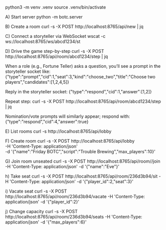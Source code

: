 python3 -m venv .venv
source .venv/bin/activate

A) Start server
python -m botc.server

B) Create a room
curl -s -X POST http://localhost:8765/api/new | jq

C) Connect a storyteller via WebSocket
wscat -c ws://localhost:8765/ws/abcd1234/st

D) Drive the game step-by-step
curl -s -X POST http://localhost:8765/api/room/abcd1234/step | jq

When a role (e.g., Fortune Teller) asks a question, you’ll see a prompt in the storyteller socket like:
{"type":"prompt","cid":1,"seat":3,"kind":"choose_two","title":"Choose two players","candidates":[1,2,4,5]}

Reply in the storyteller socket:
{"type":"respond","cid":1,"answer":[1,2]}

Repeat step:
curl -s -X POST http://localhost:8765/api/room/abcd1234/step | jq

Nomination/vote prompts will similarly appear; respond with:
{"type":"respond","cid":4,"answer":true}


E) List rooms
curl -s http://localhost:8765/api/lobby

F) Create room
curl -s -X POST http://localhost:8765/api/lobby \
  -H 'Content-Type: application/json' \
  -d '{"name":"Friday BOTC","script":"Trouble Brewing","max_players":10}'


G) Join room unseated
curl -s -X POST http://localhost:8765/api/room/<gid>/join -H 'Content-Type: application/json' -d '{"name":"Eve"}'

h) Take seat
curl -s -X POST http://localhost:8765/api/room/236d3b94/sit -H 'Content-Type: application/json' -d '{"player_id":2,"seat":3}'

i) Vacate seat
curl -s -X POST http://localhost:8765/api/room/236d3b94/vacate -H 'Content-Type: application/json' -d '{"player_id":2}'

j) Change capacity
curl -s -X POST http://localhost:8765/api/room/236d3b94/seats -H 'Content-Type: application/json' -d '{"max_players":6}'



